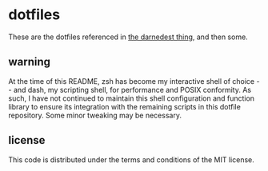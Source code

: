 # dotfiles

These are the dotfiles referenced in
[the darnedest thing](http://thedarnedestthing.com/colophon), and then
some.

## warning

At the time of this README, zsh has become my interactive shell of 
choice -- and dash, my scripting shell, for performance and POSIX 
conformity. As such, I have not continued to maintain this shell 
configuration and function library to ensure its integration with the 
remaining scripts in this dotfile repository. Some minor tweaking may be 
necessary.

## license

This code is distributed under the terms and conditions of the MIT
license.
